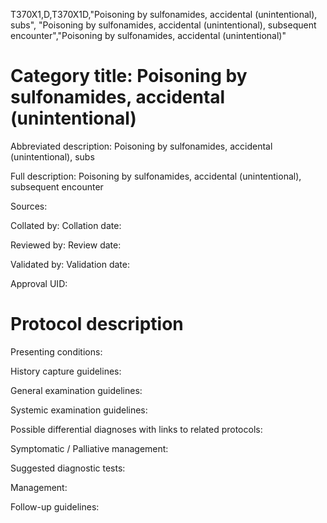 T370X1,D,T370X1D,"Poisoning by sulfonamides, accidental (unintentional), subs", "Poisoning by sulfonamides, accidental (unintentional), subsequent encounter","Poisoning by sulfonamides, accidental (unintentional)"
# Category title: Poisoning by sulfonamides, accidental (unintentional)

Abbreviated description: Poisoning by sulfonamides, accidental (unintentional), subs

Full description: Poisoning by sulfonamides, accidental (unintentional), subsequent encounter

Sources:

Collated by:
Collation date:

Reviewed by:
Review date:

Validated by:
Validation date:

Approval UID:

# Protocol description

Presenting conditions:

History capture guidelines:

General examination guidelines:

Systemic examination guidelines:

Possible differential diagnoses with links to related protocols:

Symptomatic / Palliative management:

Suggested diagnostic tests:

Management:

Follow-up guidelines:
